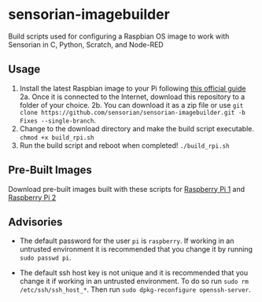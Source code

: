 # sensorian-imagebuilder
Build scripts used for configuring a Raspbian OS image to work with Sensorian in C, Python, Scratch, and Node-RED

Usage
-----

1. Install the latest Raspbian image to your Pi following [this official guide](https://www.raspberrypi.org/documentation/installation/installing-images/)
2a. Once it is connected to the Internet, download this repository to a folder of your choice.
2b. You can download it as a zip file or use `git clone https://github.com/sensorian/sensorian-imagebuilder.git -b Fixes --single-branch`.
3. Change to the download directory and make the build script executable. `chmod +x build_rpi.sh`
4. Run the build script and reboot when completed! `./build_rpi.sh`

Pre-Built Images
----------------

Download pre-built images built with these scripts for
[Raspberry Pi 1](https://drive.google.com/file/d/0B7xb\_sonUfKtQy1CZ0Z4LTNVTEU/view?usp=sharing)
and [Raspberry Pi 2](https://drive.google.com/file/d/0B7xb_sonUfKtekJWclhLa1JocXM/view?usp=sharing)

Advisories
----------

* The default password for the user `pi` is `raspberry`. If working in an untrusted
environment it is recommended that you change it by running `sudo passwd pi`.

* The default ssh host key is not unique and it is recommended that you change it
if working in an untrusted environment. To do so run `sudo rm /etc/ssh/ssh_host_*`.
Then run `sudo dpkg-reconfigure openssh-server`. 
